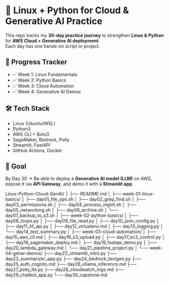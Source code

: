 # 🚀 Linux + Python for Cloud & Generative AI Practice

This repo tracks my **30-day practice journey** to strengthen **Linux & Python** for **AWS Cloud + Generative AI deployment**.  
Each day has one hands-on script or project.  

## 📅 Progress Tracker
- ✅ Week 1: Linux Fundamentals
- ✅ Week 2: Python Basics
- ✅ Week 3: Cloud Automation
- ✅ Week 4: Generative AI Demos

## 🛠️ Tech Stack
- Linux (Ubuntu/WSL)
- Python3
- AWS CLI + Boto3
- SageMaker, Bedrock, Polly
- Streamlit, FastAPI
- GitHub Actions, Docker

## 📌 Goal
By Day 30 → Be able to deploy a **Generative AI model (LLM)** on AWS, expose it via **API Gateway**, and demo it with a **Streamlit app**.



Linux-Python-Cloud-GenAI/
│
├── README.md
│
├── week-01-linux-basics/
│   ├── day01_file_ops.sh
│   ├── day02_grep_find.sh
│   ├── day03_permissions.sh
│   ├── day04_process_mgmt.sh
│   ├── day05_networking.sh
│   ├── day06_archive.sh
│   └── day07_backup_to_s3.sh
│
├── week-02-python-basics/
│   ├── day08_loops.py
│   ├── day09_file_read.py
│   ├── day10_json_config.py
│   ├── day11_hf_api.py
│   ├── day12_virtualenv.md
│   ├── day13_logging.py
│   └── day14_text_summary.py
│
├── week-03-cloud-automation/
│   ├── day15_aws_cli.md
│   ├── day16_s3_upload.py
│   ├── day17_ec2_control.py
│   ├── day18_sagemaker_deploy.md
│   ├── day19_fastapi_demo.py
│   ├── day20_lambda_gateway.md
│   └── day21_pipeline_project.py
│
└── week-04-genai-demos/
    ├── day22_streamlit_intro.py
    ├── day23_summarizer_app.py
    ├── day24_bedrock_textgen.py
    ├── day25_auth_cognito.md
    ├── day26_ollama_inference.md
    ├── day27_polly_tts.py
    ├── day28_cloudwatch_logs.md
    ├── day29_chatbot_app.py
    └── day30_capstone.md
